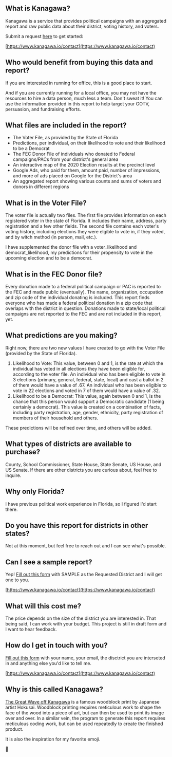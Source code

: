 ## What is Kanagawa?

Kanagawa is a service that provides political campaigns with an aggregated report and raw public data about their district, voting history, and voters. 

Submit a request [here](https://www.kanagawa.io/contact) to get started:

[https://www.kanagawa.io/contact](https://www.kanagawa.io/contact)

## Who would benefit from buying this data and report?

If you are interested in running for office, this is a good place to start.

And if you are currently running for a local office, you may not have the resources to hire a data person, much less a team. Don't sweat it! You can use the information provided in this report to help target your GOTV, persuasion, and fundraising efforts.

## What files are included in the report?

* The Voter File, as provided by the State of Florida
* Predictions, per individual, on their likelihood to vote and their likelihood to be a Democrat
* The FEC Donor File of individuals who donated to Federal campaigns/PACs from your district's general area
* An interactive map of the 2020 Election results at the precinct level
* Google Ads, who paid for them, amount paid, number of impressions, and more of ads placed on Google for the District's area
* An aggregated report showing various counts and sums of voters and donors in different regions

## What is in the Voter File?

The voter file is actually two files. The first file provides information on each registered voter in the state of Florida. It includes their name, address, party registration and a few other fields. The second file contains each voter's voting history, including elections they were elgible to vote in, if they voted, and by witch method (in person, mail, etc.).

I have supplemented the donor file with a voter_likelihood and democrat_likelihood, my predictions for their propensity to vote in the upcoming election and to be a democrat.

## What is in the FEC Donor file?

Every donation made to a federal political campaign or PAC is reported to the FEC and made public (eventually). The name, organization, occupation and zip code of the individual donating is included. This report finds everyone who has made a federal political donation in a zip code that overlaps with the district in question. Donations made to state/local political campaigns are not reported to the FEC and are not included in this report, yet.

## What predictions are you making?

Right now, there are two new values I have created to go with the Voter File (provided by the State of Florida).

1. Likelihood to Vote: This value, between 0 and 1, is the rate at which the individual has voted in all elections they have been eligible for, according to the voter file. An individual who has been eligible to vote in 3 elections (primary, general, federal, state, local) and cast a ballot in 2 of them would have a value of .67. An individual who has been eligible to vote in 22 elections and voted in 7 of them would have a value of .32.
2. Likelihood to be a Democrat: This value, again between 0 and 1, is the chance that this person would support a Democratic candidate (1 being certainly a democrat). This value is created on a combination of facts, including party registration, age, gender, ethnicity, party registration of members of their household and others.

These predictions will be refined over time, and others will be added.

## What types of districts are available to purchase?

County, School Commissioner, State House, State Senate, US House, and US Senate. If there are other districts you are curious about, feel free to inquire.

## Why only Florida?

I have previous political work experience in Florida, so I figured I'd start there.

## Do you have this report for districts in other states?

Not at this moment, but feel free to reach out and I can see what's possible.

## Can I see a sample report?

Yep! [Fill out this form](https://www.kanagawa.io/contact) with SAMPLE as the Requested District and I will get one to you.

[https://www.kanagawa.io/contact](https://www.kanagawa.io/contact)

## What will this cost me?

The price depends on the size of the district you are interested in. That being said, I can work with your budget. This project is still in draft form and I want to hear feedback.

## How do I get in touch with you?

[Fill out this form](https://www.kanagawa.io/contact) with your name, your email, the disctrict you are interseted in and anything else you'd like to tell me.

[https://www.kanagawa.io/contact](https://www.kanagawa.io/contact)

## Why is this called Kanagawa?

[The Great Wave off Kanagawa](https://en.wikipedia.org/wiki/The_Great_Wave_off_Kanagawa) is a famous woodblock print by Japanese artist Hokusai. Woodblock printing requires meticulous work to shape the face of the wood into a piece of art, but can then be used to print its image over and over. In a similar vein, the program to generate this report requires meticulous coding work, but can be used repeatedly to create the finished product.

It is also the inspiration for my favorite emoji.

🌊
